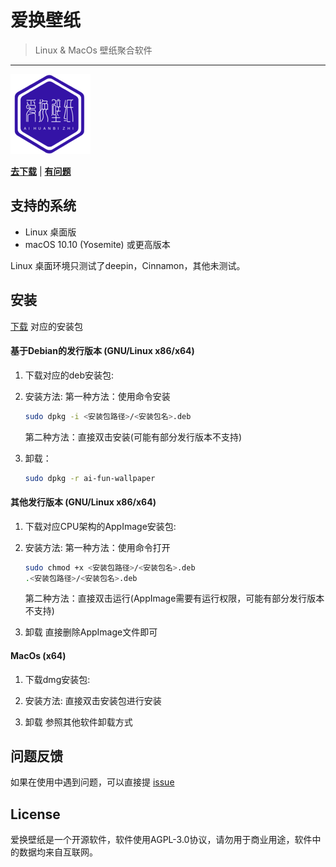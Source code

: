# 爱换壁纸

> Linux & MacOs 壁纸聚合软件


***

![Image text](https://github.com/ctzjj/ai-fun-wallpaper/raw/master/src/icons/linux/128x128.png)

[**去下载**][ai-fun-wallpaper] | [**有问题**][issues] 

## 支持的系统

- Linux 桌面版
- macOS 10.10 (Yosemite) 或更高版本

Linux 桌面环境只测试了deepin，Cinnamon，其他未测试。

## 安装

[下载][ai-fun-wallpaper] 对应的安装包


#### 基于Debian的发行版本 (GNU/Linux x86/x64)

1. 下载对应的deb安装包:

2. 安装方法:
    第一种方法：使用命令安装
    ```sh
    sudo dpkg -i <安装包路径>/<安装包名>.deb
    ```
    第二种方法：直接双击安装(可能有部分发行版本不支持)

3. 卸载：
    ```sh
    sudo dpkg -r ai-fun-wallpaper
    ```
#### 其他发行版本 (GNU/Linux x86/x64)

1. 下载对应CPU架构的AppImage安装包:

2. 安装方法:
    第一种方法：使用命令打开
    ```sh
    sudo chmod +x <安装包路径>/<安装包名>.deb
   .<安装包路径>/<安装包名>.deb
    ```
   第二种方法：直接双击运行(AppImage需要有运行权限，可能有部分发行版本不支持)

3. 卸载
    直接删除AppImage文件即可

#### MacOs (x64)
1. 下载dmg安装包:

2. 安装方法:
    直接双击安装包进行安装
    
3. 卸载
    参照其他软件卸载方式


## 问题反馈

如果在使用中遇到问题，可以直接提 [issue][issues]

## License

爱换壁纸是一个开源软件，软件使用AGPL-3.0协议，请勿用于商业用途，软件中的数据均来自互联网。

[ai-fun-wallpaper]: https://github.com/ctzjj/ai-fun-wallpaper/releases
[issues]: https://github.com/ctzjj/ai-fun-wallpaper/issues
